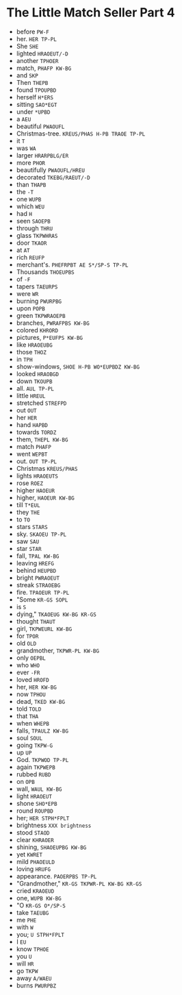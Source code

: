 # The Little Match Seller Part 4

* before `PW-F`
* her. `HER TP-PL`
* She `SHE`
* lighted `HRAOEUT/-D`
* another `TPHOER`
* match, `PHAFP KW-BG`
* and `SKP`
* Then `THEPB`
* found `TPOUPBD`
* herself `H*ERS`
* sitting `SAO*EGT`
* under `*UPBD`
* a `AEU`
* beautiful `PWAOUFL`
* Christmas-tree. `KREUS/PHAS H-PB TRAOE TP-PL`
* it `T`
* was `WA`
* larger `HRARPBLG/ER`
* more `PHOR`
* beautifully `PWAOUFL/HREU`
* decorated `TKEBG/RAEUT/-D`
* than `THAPB`
* the `-T`
* one `WUPB`
* which `WEU`
* had `H`
* seen `SAOEPB`
* through `THRU`
* glass `TKPWHRAS`
* door `TKAOR`
* at `AT`
* rich `REUFP`
* merchant's. `PHEFRPBT AE S*/SP-S TP-PL`
* Thousands `THOEUPBS`
* of `-F`
* tapers `TAEURPS`
* were `WR`
* burning `PWURPBG`
* upon `POPB`
* green `TKPWRAOEPB`
* branches, `PWRAFPBS KW-BG`
* colored `KHRORD`
* pictures, `P*EUFPS KW-BG`
* like `HRAOEUBG`
* those `THOZ`
* in `TPH`
* show-windows, `SHOE H-PB WO*EUPBDZ KW-BG`
* looked `HRAOBGD`
* down `TKOUPB`
* all. `AUL TP-PL`
* little `HREUL`
* stretched `STREFPD`
* out `OUT`
* her `HER`
* hand `HAPBD`
* towards `TORDZ`
* them, `THEPL KW-BG`
* match `PHAFP`
* went `WEPBT`
* out. `OUT TP-PL`
* Christmas `KREUS/PHAS`
* lights `HRAOEUTS`
* rose `ROEZ`
* higher `HAOEUR`
* higher, `HAOEUR KW-BG`
* till `T*EUL`
* they `THE`
* to `TO`
* stars `STARS`
* sky. `SKAOEU TP-PL`
* saw `SAU`
* star `STAR`
* fall, `TPAL KW-BG`
* leaving `HREFG`
* behind `HEUPBD`
* bright `PWRAOEUT`
* streak `STRAOEBG`
* fire. `TPAOEUR TP-PL`
* "Some `KR-GS SOPL`
* is `S`
* dying," `TKAOEUG KW-BG KR-GS`
* thought `THAUT`
* girl, `TKPWEURL KW-BG`
* for `TPOR`
* old `OLD`
* grandmother, `TKPWR-PL KW-BG`
* only `OEPBL`
* who `WHO`
* ever `-FR`
* loved `HROFD`
* her, `HER KW-BG`
* now `TPHOU`
* dead, `TKED KW-BG`
* told `TOLD`
* that `THA`
* when `WHEPB`
* falls, `TPAULZ KW-BG`
* soul `SOUL`
* going `TKPW-G`
* up `UP`
* God. `TKPWOD TP-PL`
* again `TKPWEPB`
* rubbed `RUBD`
* on `OPB`
* wall, `WAUL KW-BG`
* light `HRAOEUT`
* shone `SHO*EPB`
* round `ROUPBD`
* her; `HER STPH*FPLT`
* brightness `XXX brightness`
* stood `STAOD`
* clear `KHRAOER`
* shining, `SHAOEUPBG KW-BG`
* yet `KWRET`
* mild `PHAOEULD`
* loving `HRUFG`
* appearance. `PAOERPBS TP-PL`
* "Grandmother," `KR-GS TKPWR-PL KW-BG KR-GS`
* cried `KRAOEUD`
* one, `WUPB KW-BG`
* "O `KR-GS O*/SP-S`
* take `TAEUBG`
* me `PHE`
* with `W`
* you; `U STPH*FPLT`
* I `EU`
* know `TPHOE`
* you `U`
* will `HR`
* go `TKPW`
* away `A/WAEU`
* burns `PWURPBZ`
